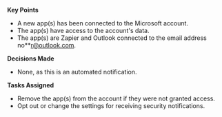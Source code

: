 **Key Points**
* A new app(s) has been connected to the Microsoft account.
* The app(s) have access to the account's data.
* The app(s) are Zapier and Outlook connected to the email address no**r@outlook.com.

**Decisions Made**
* None, as this is an automated notification.

**Tasks Assigned**
* Remove the app(s) from the account if they were not granted access.
* Opt out or change the settings for receiving security notifications.